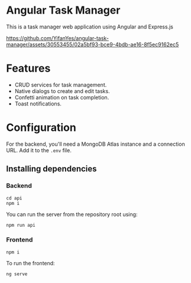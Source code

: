 # Angular Task Manager

This is a task manager web application using Angular and Express.js

https://github.com/YifanYes/angular-task-manager/assets/30553455/02a5bf93-bce9-4bdb-ae16-8f5ec9162ec5

# Features

- CRUD services for task management.
- Native dialogs to create and edit tasks.
- Confetti animation on task completion.
- Toast notifications.

# Configuration

For the backend, you'll need a MongoDB Atlas instance and a connection URL. Add it to the `.env` file.

## Installing dependencies

### Backend

```
cd api
npm i
```

You can run the server from the repository root using:

```
npm run api
```

### Frontend

```
npm i
```

To run the frontend:

```
ng serve
```
